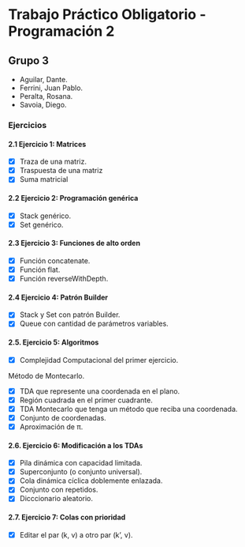 
# Trabajo Práctico Obligatorio - Programación 2

## Grupo 3

- Aguilar, Dante. 
- Ferrini, Juan Pablo.
- Peralta, Rosana.
- Savoia, Diego.


### Ejercicios

#### 2.1 Ejercicio 1: Matrices
  - [x] Traza de una matriz.
  - [x] Traspuesta de una matriz
  - [x] Suma matricial

#### 2.2 Ejercicio 2: Programación genérica
  - [x] Stack genérico.
  - [x] Set genérico.

#### 2.3 Ejercicio 3: Funciones de alto orden
- [x] Función concatenate.
- [x] Función flat.
- [x] Función reverseWithDepth.

#### 2.4 Ejercicio 4: Patrón Builder
- [x] Stack y Set con patrón Builder.
- [x] Queue con cantidad de parámetros variables.

#### 2.5. Ejercicio 5: Algoritmos
- [x] Complejidad Computacional del primer ejercicio.

Método de Montecarlo.
- [x] TDA que represente una coordenada en el plano.
- [x] Región cuadrada en el primer cuadrante.
- [x] TDA Montecarlo que tenga un método que reciba una coordenada.
- [x] Conjunto de coordenadas.
- [x] Aproximación de π.

#### 2.6. Ejercicio 6: Modificación a los TDAs
- [x] Pila dinámica con capacidad limitada.
- [x] Superconjunto (o conjunto universal).
- [x] Cola dinámica cíclica doblemente enlazada.
- [x] Conjunto con repetidos.
- [x] Dicccionario aleatorio.

#### 2.7. Ejercicio 7: Colas con prioridad
- [x] Editar el par (k, v) a otro par (k’, v).

